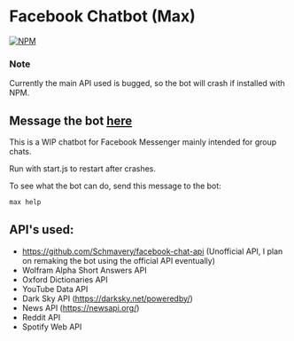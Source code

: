 # Facebook Chatbot (Max)

[![NPM](https://nodei.co/npm/max-chatbot.png?compact=true)](https://www.npmjs.com/package/max-chatbot)

### Note
Currently the main API used is bugged, so the bot will crash if installed with NPM.

## Message the bot [here](https://www.facebook.com/messages/t/100015922144680)

This is a WIP chatbot for Facebook Messenger mainly intended for group chats.

Run with start.js to restart after crashes.

To see what the bot can do, send this message to the bot:
```bash
max help
```



## API's used:
 * https://github.com/Schmavery/facebook-chat-api (Unofficial API, I plan on remaking the bot using the official API eventually)
 * Wolfram Alpha Short Answers API
 * Oxford Dictionaries API
 * YouTube Data API
 * Dark Sky API (https://darksky.net/poweredby/)
 * News API (https://newsapi.org/)
 * Reddit API
 * Spotify Web API

